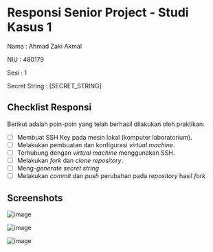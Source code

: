 # Responsi Senior Project - Studi Kasus 1

Nama : Ahmad Zaki Akmal 

NIU : 480179 

Sesi : 1  

Secret String : [SECRET_STRING]

## Checklist Responsi

Berikut adalah poin-poin yang telah berhasil dilakukan oleh praktikan:

- [ ] Membuat SSH Key pada mesin lokal (komputer laboratorium).
- [ ] Melakukan pembuatan dan konfigurasi _virtual machine_.
- [ ] Terhubung dengan _virtual machine_ menggunakan SSH.
- [ ] Melakukan _fork_ dan _clone_ _repository_.
- [ ] Meng-_generate_ _secret string_
- [ ] Melakukan _commit_ dan _push_ perubahan pada _repository_ hasil _fork_

<!-- - [x] Contoh pemberian tanda checklist. Hapus sebelum push. -->

## Screenshots

![image](https://github.com/ahmadzakiakmal/responsi-case-1/assets/87590846/6f65cf2a-1645-459b-91c4-16558f542c81)

![image](https://github.com/ahmadzakiakmal/responsi-case-1/assets/87590846/2f826a83-6448-4e14-a033-32b35a79b373)

![image](https://github.com/ahmadzakiakmal/responsi-case-1/assets/87590846/c233a960-17d4-468b-a3df-da8626dcf3cb)
